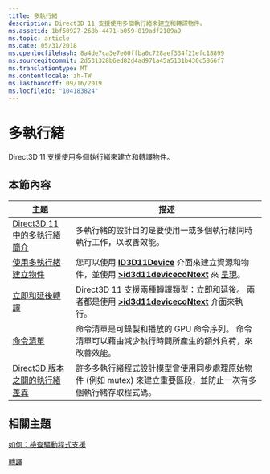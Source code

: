 ```yaml
---
title: 多執行緒
description: Direct3D 11 支援使用多個執行緒來建立和轉譯物件。
ms.assetid: 1bf50927-268b-4471-b059-819adf2189a9
ms.topic: article
ms.date: 05/31/2018
ms.openlocfilehash: 8a4de7ca3e7e00ffba0c728aef334f21efc18899
ms.sourcegitcommit: 2d531328b6ed82d4ad971a45a5131b430c5866f7
ms.translationtype: MT
ms.contentlocale: zh-TW
ms.lasthandoff: 09/16/2019
ms.locfileid: "104183824"
---
```

# <a name="multithreading"></a>多執行緒

Direct3D 11 支援使用多個執行緒來建立和轉譯物件。

## <a name="in-this-section"></a>本節內容



| 主題                                                                                                                   | 描述                                                                                                                                                                                                                          |
|-------------------------------------------------------------------------------------------------------------------------|--------------------------------------------------------------------------------------------------------------------------------------------------------------------------------------------------------------------------------------|
| [Direct3D 11 中的多執行緒簡介](overviews-direct3d-11-render-multi-thread-intro.md)<br/>         | 多執行緒的設計目的是要使用一或多個執行緒同時執行工作，以改善效能。 <br/>                                                                                                         |
| [使用多執行緒建立物件](overviews-direct3d-11-render-multi-thread-create.md)<br/>                  | 您可以使用 [**ID3D11Device**](/windows/desktop/api/D3D11/nn-d3d11-id3d11device) 介面來建立資源和物件，並使用 [**>id3d11devicecoNtext**](/windows/desktop/api/D3D11/nn-d3d11-id3d11devicecontext) 來 [呈現](overviews-direct3d-11-render-multi-thread-render.md)。<br/> |
| [立即和延後轉譯](overviews-direct3d-11-render-multi-thread-render.md)<br/>                     | Direct3D 11 支援兩種轉譯類型：立即和延後。 兩者都是使用 [**>id3d11devicecoNtext**](/windows/desktop/api/D3D11/nn-d3d11-id3d11devicecontext) 介面來執行。<br/>                                                      |
| [命令清單](overviews-direct3d-11-render-multi-thread-command-list.md)<br/>                                   | 命令清單是可錄製和播放的 GPU 命令序列。 命令清單可以藉由減少執行時間所產生的額外負荷，來改善效能。<br/>                                    |
| [Direct3D 版本之間的執行緒差異](overviews-direct3d-11-render-multi-thread-differences.md)<br/> | 許多多執行緒程式設計模型會使用同步處理原始物件 (例如 mutex) 來建立重要區段，並防止一次有多個執行緒存取程式碼。<br/>                       |



 

## <a name="related-topics"></a>相關主題

<dl> <dt>

[如何：檢查驅動程式支援](overviews-direct3d-11-render-multi-thread-support.md)
</dt> <dt>

[轉譯](overviews-direct3d-11-render.md)
</dt> </dl>

 

 





